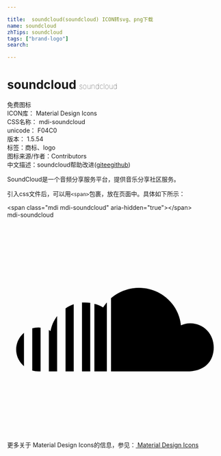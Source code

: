 ```yaml
---

title:  soundcloud(soundcloud) ICON转svg、png下载
name: soundcloud
zhTips: soundcloud
tags: ["brand-logo"]
search: 

---
```


# soundcloud  <small style="font-size: 60%;font-weight: 100">soundcloud</small>


<div class="detail-page">
<p>
<span><span class="badge-success badge">免费图标</span> </span>
<br/>
<span>
ICON库：
<span class="badge-secondary badge">Material Design Icons</span> 
</span>
<br/>
<span>
CSS名称：
<span class="badge-secondary badge">mdi-soundcloud</span> 
</span>
<br/>
<span>
unicode：
<span class="badge-secondary badge">F04C0</span> 
<copy-btn content='F04C0' btn-title=""></copy-btn>
<copy-btn :content='String.fromCodePoint(parseInt("F04C0", 16))' btn-title="复制U"></copy-btn>
</span>
<br/>
<span>
版本：
<span class="badge-secondary badge">1.5.54</span> 
</span><br/><span>标签：<span class="badge-light badge"><router-link to="/tags/brand-logo.html">商标、logo</router-link></span></span>
<br/>
<span>图标来源/作者：<span class="badge-light badge">Contributors</span></span> 
<br/>
<span class="zh-detail">中文描述：<span class="badge-primary badge">soundcloud</span><span class="help-link"><span>帮助改进</span>(<a href="https://gitee.com/liuwave/icon-helper/edit/master/json/material/soundcloud.json" target="_blank" rel="noopener noreferrer">gitee</a><a href="https://github.com/liuwave/icon-helper/edit/master/json/material/soundcloud.json" target="_blank" rel="noopener noreferrer">github</a></span>)</span><br/>
</p>
</div><div class="description description alert alert-light">SoundCloud是一个音频分享服务平台，提供音乐分享社区服务。</div>
<div class="alert alert-dark">
  <i class="mdi mdi-soundcloud mdi-48px"></i>
  <i class="mdi mdi-soundcloud mdi-36px"></i>
  <i class="mdi mdi-soundcloud mdi-24px"></i>
  <i class="mdi mdi-soundcloud mdi-18px"></i>
</div>
<div>
  <p>引入css文件后，可以用<code>&lt;span&gt;</code>包裹，放在页面中。具体如下所示：    
  </p>
  <div class="alert alert-primary" style="font-size: 14px">
    &lt;span class="mdi mdi-soundcloud" aria-hidden="true"&gt;&lt;/span&gt;
    <copy-btn content='<span class="mdi mdi-soundcloud" aria-hidden="true"></span>'></copy-btn>
  </div>
  <div class="alert alert-secondary">
    <i class="mdi mdi-soundcloud"
    style="font-size: 24px"
    aria-hidden="true"></i> mdi-soundcloud
    <copy-btn content="mdi-soundcloud" btn-title="复制图标名称"></copy-btn>
  </div>
</div>
<div id="svg" class="svg-wrap">
<svg xmlns="http://www.w3.org/2000/svg" viewBox="0 0 24 24"><path d="M11.56,8.87V17H20.32V17C22.17,16.87 23,15.73 23,14.33C23,12.85 21.88,11.66 20.38,11.66C20,11.66 19.68,11.74 19.35,11.88C19.11,9.54 17.12,7.71 14.67,7.71C13.5,7.71 12.39,8.15 11.56,8.87M10.68,9.89C10.38,9.71 10.06,9.57 9.71,9.5V17H11.1V9.34C10.95,9.5 10.81,9.7 10.68,9.89M8.33,9.35V17H9.25V9.38C9.06,9.35 8.87,9.34 8.67,9.34C8.55,9.34 8.44,9.34 8.33,9.35M6.5,10V17H7.41V9.54C7.08,9.65 6.77,9.81 6.5,10M4.83,12.5C4.77,12.5 4.71,12.44 4.64,12.41V17H5.56V10.86C5.19,11.34 4.94,11.91 4.83,12.5M2.79,12.22V16.91C3,16.97 3.24,17 3.5,17H3.72V12.14C3.64,12.13 3.56,12.12 3.5,12.12C3.24,12.12 3,12.16 2.79,12.22M1,14.56C1,15.31 1.34,15.97 1.87,16.42V12.71C1.34,13.15 1,13.82 1,14.56Z" /></svg>
</div>
<detail full-name='mdi-soundcloud'></detail>
    
<div><p>更多关于 Material Design Icons的信息，参见：<a target="_blank" href="https://iconhelper.cn/material.html"> Material Design Icons</a>
</p></div>
